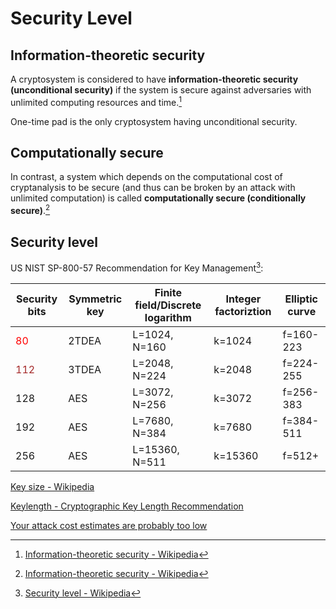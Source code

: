 # Security Level
## Information-theoretic security
A cryptosystem is considered to have **information-theoretic security (unconditional security)** if the system is secure against adversaries with unlimited computing resources and time.[^wiki]

One-time pad is the only cryptosystem having unconditional security.

## Computationally secure
In contrast, a system which depends on the computational cost of cryptanalysis to be secure (and thus can be broken by an attack with unlimited computation) is called **computationally secure (conditionally secure)**.[^wiki]

## Security level
US NIST SP-800-57 Recommendation for Key Management[^level]:

Security bits | Symmetric key | Finite field/Discrete logarithm | Integer factoriztion | Elliptic curve
--- | --- | --- | --- | --- 
<span style="color:red">80</span> | 2TDEA | L=1024, N=160 | k=1024 | f=160-223
<span style="color:brown">112</span> | 3TDEA | L=2048, N=224 | k=2048 | f=224-255
128 | AES | L=3072, N=256 | k=3072 | f=256-383
192 | AES | L=7680, N=384 | k=7680 | f=384-511
256 | AES | L=15360, N=511 | k=15360 | f=512+

[Key size - Wikipedia](https://en.wikipedia.org/wiki/Key_size)

[Keylength - Cryptographic Key Length Recommendation](https://www.keylength.com/)

[Your attack cost estimates are probably too low](https://www.chosenplaintext.ca/2015/12/03/attack-cost-too-low.html)


[^wiki]: [Information-theoretic security - Wikipedia](https://en.wikipedia.org/wiki/Information-theoretic_security)
[^level]: [Security level - Wikipedia](https://en.wikipedia.org/wiki/Security_level)